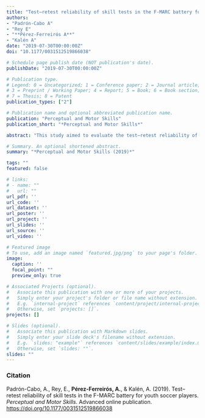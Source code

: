```yaml
---
title: "Test–retest reliability of skill tests in the F-MARC battery for youth soccer players"
authors:
- "Padrón-Cabo A"
- "Rey E"
- "**Pérez-Ferreirós A**"
- "Kalén A"
date: "2019-07-30T00:00:00Z"
doi: "10.1177/0031512519866038"

# Schedule page publish date (NOT publication's date).
publishDate: "2019-07-30T00:00:00Z"

# Publication type.
# Legend: 0 = Uncategorized; 1 = Conference paper; 2 = Journal article;
# 3 = Preprint / Working Paper; 4 = Report; 5 = Book; 6 = Book section;
# 7 = Thesis; 8 = Patent
publication_types: ["2"]

# Publication name and optional abbreviated publication name.
publication: "Perceptual and Motor Skills"
publication_short: "*Perceptual and Motor Skills*"

abstract: "This study aimed to evaluate the test–retest reliability of soccer skill tests belonging to the F-MARC test battery. To avoid bias during talent identification and development, coaches and scouts should be using reliable tests for assessing soccer-specific skills in young male players. Fifty-two U-14 outfield male soccer players performed F-MARC soccer skill tests on two occasions, separated by 7 days. After familiarization, we administered two trial sessions of five skill tests: speed dribbling, juggling, shooting, passing, and heading. We assessed absolute reliability by expressing the standard error of measurement as a coefficient of variation with 95% limits of agreement, and we assessed relative reliability with the intraclass correlation coefficient and with Pearson’s correlation (r). The results demonstrated satisfactory relative and absolute reliability for speed dribbling, right foot juggling, short passing, shooting a dead ball right, shooting from a pass, heading in front, and heading right. However, reliability values for left foot juggling, chest-head-foot juggling, head-left-foot-right foot-chest-head juggling, long pass, and shooting a dead ball left tests were not strong enough to suggest their usage by coaches in training or sport scientists in research."

# Summary. An optional shortened abstract.
summary: "*Perceptual and Motor Skills (2019)*"

tags: ""
featured: false

# links:
# - name: ""
#   url: ""
url_pdf: ''
url_code: ''
url_dataset: ''
url_poster: ''
url_project: ''
url_slides: ''
url_source: ''
url_video: ''

# Featured image
# To use, add an image named `featured.jpg/png` to your page's folder. 
image:
  caption: ''
  focal_point: ""
  preview_only: true

# Associated Projects (optional).
#   Associate this publication with one or more of your projects.
#   Simply enter your project's folder or file name without extension.
#   E.g. `internal-project` references `content/project/internal-project/index.md`.
#   Otherwise, set `projects: []`.
projects: []

# Slides (optional).
#   Associate this publication with Markdown slides.
#   Simply enter your slide deck's filename without extension.
#   E.g. `slides: "example"` references `content/slides/example/index.md`.
#   Otherwise, set `slides: ""`.
slides: ""
---
```


### Citation
Padrón-Cabo, A., Rey, E., **Pérez-Ferreirós, A.**, & Kalén, A. (2019). Test–retest reliability of skill tests in the F-MARC battery for youth soccer players. *Perceptual and Motor Skills*. Advanced online publication. https://doi.org/10.1177/0031512519866038